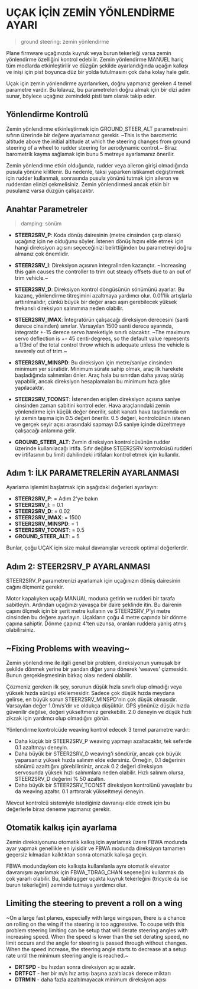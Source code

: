 # UÇAK İÇİN ZEMİN YÖNLENDİRME AYARI

> ground steering: zemin yönlendirme

Plane firmware uçağınızda kuyruk veya burun tekerleği varsa zemin yönlendirme özelliğini kontrol edebilir. Zemin yönlendirme MANUEL hariç tüm modlarda etkinleştirilir ve düzgün şekilde ayarlandığında uçağın kalkışı ve inişi için pist boyunca düz bir yolda tutulmasını çok daha kolay hale gelir.

Uçak için zemin yönlendirme ayarlanırken, doğru yapmanız gereken 4 temel parametre vardır. Bu kılavuz, bu parametreleri doğru almak için bir dizi adım sunar, böylece uçağınız zemindeki pisti tam olarak takip eder.

## Yönlendirme Kontrolü

Zemin yönlendirme etkinleştirmek için GROUND_STEER_ALT parametresini sıfırın üzerinde bir değere ayarlamanız gerekir. ~This is the barometric altitude above the initial altitude at which the steering changes from ground steering of a wheel to rudder steering for aerodynamic control.~ Biraz barometrik kayma sağlamak için bunu 5 metreye ayarlamanız önerilir.

Zemin yönlendirme etkin olduğunda, rudder veya aileron girişi olmadığında pusula yönüne kilitlenir. Bu nedenle, taksi yaparken istikamet değiştirmek için rudder kullanmalı, sonrasında pusula yönünü tutmak için aileron ve rudderdan elinizi çekmelisiniz. Zemin yönlendirmesi ancak etkin bir pusulanız varsa düzgün çalışacaktır.

## Anahtar Parametreler

> damping: sönüm

* __STEER2SRV_P__: Koda dönüş dairesinin (metre cinsinden çarp olarak) uçağınız için ne olduğunu söyler. İstenen dönüş hızını elde etmek için hangi direksiyon açısını seçeceğinizi belirttiğinden bu parametreyi doğru almanız çok önemlidir.

* __STEER2SRV_I__: Direksiyon açısının integralinden kazançtır. ~Increasing this gain causes the controller to trim out steady offsets due to an out of trim vehicle.~ 

* __STEER2SRV_D__: Direksiyon kontrol döngüsünün sönümünü ayarlar. Bu kazanç, yönlendirme titreşimini azaltmaya yardımcı olur. 0.01'lik artışlarla arttırılmalıdır, çünkü büyük bir değer aracı aşırı gerebilecek yüksek frekanslı direksiyon salınımına neden olabilir.

* __STEER2SRV_IMAX__: İntegratörün çalışacağı direksiyon derecesini (santi derece cinsinden) sınırlar. Varsayılan 1500 santi derece ayarında, integratör +-15 derece servo hareketiyle sınırlı olacaktır. ~The maximum servo deflection is +- 45 centi-degrees, so the default value represents a 1/3rd of the total control throw which is adequate unless the vehicle is severely out of trim.~

* __STEER2SRV_MINSPD__: Bu direksiyon için metre/saniye cinsinden minimum yer süratidir. Minimum sürate sahip olmak, araç ilk harekete başladığında salınımları önler. Araç hala bu sınırdan daha yavaş sürüş yapabilir, ancak direksiyon hesaplamaları bu minimum hıza göre yapılacaktır.

* __STEER2SRV_TCONST__: İstenenden erişilen direksiyon açısına saniye cinsinden zaman sabitini kontrol eder. Hava araçlarındaki zemin yönlendirme için küçük değer önerilir, sabit kanatlı hava taşıtlarında en iyi zemin taşıma için 0.5 değeri önerilir. 0.5 değeri, kontrolcünün istenen ve gerçek seyir açısı arasındaki sapmayı 0.5 saniye içinde düzeltmeye çalışacağı anlamına gelir. 

* __GROUND_STEER_ALT__: Zemin direksiyon kontrolcüsünün rudder üzerinde kullanılacağı irtifa. Sıfır değilse STEER2SRV kontrolcüsü rudderi ev irtifasının bu limiti dahilindeki irtifaları kontrol etmek için kullanılır.

## Adım 1: İLK PARAMETRELERİN AYARLANMASI

Ayarlama işlemini başlatmak için aşağıdaki değerleri ayarlayın:

* __STEER2SRV_P__: = Adım 2'ye bakın
* __STEER2SRV_I__: = 0.1
* __STEER2SRV_D__: = 0.02
* __STEER2SRV_IMAX__: = 1500
* __STEER2SRV_MINSPD__: = 1
* __STEER2SRV_TCONST__: = 0.5
* __GROUND_STEER_ALT__: = 5

Bunlar, çoğu UÇAK için size makul davranışlar verecek optimal değerlerdir.

## Adım 2: STEER2SRV_P AYARLANMASI

STEER2SRV_P parametrenizi ayarlamak için uçağınızın dönüş dairesinin çağını ölçmeniz gerekir.

Motor kapalıyken uçağı MANUAL moduna getirin ve rudderi bir tarafa sabitleyin. Ardından uçağınızı yavaşça bir daire şeklinde itin. Bu dairenin çapını ölçmek için bir şerit metre kullanın ve STEER2SRV_P'yi metre cinsinden bu değere ayarlayın. Uçakların çoğu 4 metre çapında bir dönme çapına sahiptir. Dönme çapınız 4'ten uzunsa, oranları ruddera yanlış atmış olabilirsiniz.

## ~Fixing Problems with weaving~

Zemin yönlendirme ile ilgili genel bir problem, direksiyonun yumuşak bir şekilde dönmek yerine bir yandan diğer yana dönerek ‘weaves' çizmesidir. Bunun gerçekleşmesinin birkaç olası nedeni olabilir.

Çözmeniz gereken ilk şey, sorunun düşük hızla sınırlı olup olmadığı veya yüksek hızda sürüşü etkilemesidir. Sadece çok düşük hızda meydana gelirse, en büyük sorun STEER2SRV_MINSPD'nin çok düşük olmasıdır. Varsayılan değer 1.0m/s'dir ve oldukça düşüktür. GPS yönünüz düşük hızda güvenilir değilse, değeri yükseltmeniz gerekebilir. 2.0 deneyin ve düşük hızlı zikzak için yardımcı olup olmadığını görün.

Yönlendirme kontrolcüde weaving kontrol edecek 3 temel parametre vardır:
* Daha küçük bir STEER2SRV_P weaving yapmayı azaltacaktır, tek seferde 0.1 azaltmayı deneyin.
* Daha büyük bir STEER2SRV_D weaving'i söndürür, ancak çok büyük yaparsanız yüksek hızda salınım elde edersiniz. Örneğin, 0.1 değerinin sönümü azalttığını görebilirsiniz, ancak 0.2 değeri direksiyon servosunda yüksek hızlı salınımlara neden olabilir. Hızlı salınım olursa, STEER2SRV_D değerini % 50 azaltın.
* Daha büyük bir STEER2SRV_TCONST direksiyon kontrolünü yavaşlatır bu da weaving azaltır. 0.1 arttırarak yükseltmeyi deneyin.

Mevcut kontrolcü sistemiyle istediğiniz davranışı elde etmek için bu değerlerle biraz deneme yapmanız gerekir.


## Otomatik kalkış için ayarlama

Zemin direksiyonunu otomatik kalkış için ayarlamak üzere FBWA modunda ayar yapmak genellikle en iyisidir ve FBWA modunda direksiyon tamamen geçersiz kılmadan kalktıktan sonra otomatik kalkışa geçin.

FBWA modundayken oto kalkışta kullanılanla aynı otomatik elevator davranışını ayarlamak için FBWA_TDRAG_CHAN seçeneğini kullanmak da çok yararlı olabilir. Bu, taildragger uçakta kuyruk tekerleğini (tricycle da ise burun tekerleğini) zeminde tutmaya yardımcı olur.

## Limiting the steering to prevent a roll on a wing 

~On a large fast planes, especially with large wingspan, there is a chance on rolling on the wing if the steering is too aggressive. To coupe with this problem steering limiting can be setup that will derate steering angles with increasing speed. When the speed is lower than the set derating speed, no limit occurs and the angle for steering is passed through without changes. When the speed increase, the steering angle starts to decrease at a setup rate until the minimum steering angle is reached.~

* __DRTSPD__ - bu hızdan sonra direksiyon açısı azalır.
* __DRTFCT__ - her bir m/s hız artışı başına azaltılacak derece miktarı
* __DTRMIN__ - daha fazla azaltılmayacak minimum direksiyon açısı
